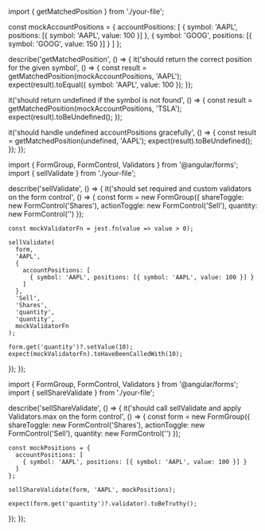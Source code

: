 import { getMatchedPosition } from './your-file';

const mockAccountPositions = {
  accountPositions: [
    { symbol: 'AAPL', positions: [{ symbol: 'AAPL', value: 100 }] },
    { symbol: 'GOOG', positions: [{ symbol: 'GOOG', value: 150 }] }
  ]
};

describe('getMatchedPosition', () => {
  it('should return the correct position for the given symbol', () => {
    const result = getMatchedPosition(mockAccountPositions, 'AAPL');
    expect(result).toEqual({ symbol: 'AAPL', value: 100 });
  });

  it('should return undefined if the symbol is not found', () => {
    const result = getMatchedPosition(mockAccountPositions, 'TSLA');
    expect(result).toBeUndefined();
  });

  it('should handle undefined accountPositions gracefully', () => {
    const result = getMatchedPosition(undefined, 'AAPL');
    expect(result).toBeUndefined();
  });
});

import { FormGroup, FormControl, Validators } from '@angular/forms';
import { sellValidate } from './your-file';

describe('sellValidate', () => {
  it('should set required and custom validators on the form control', () => {
    const form = new FormGroup({
      shareToggle: new FormControl('Shares'),
      actionToggle: new FormControl('Sell'),
      quantity: new FormControl('')
    });

    const mockValidatorFn = jest.fn(value => value > 0);

    sellValidate(
      form,
      'AAPL',
      {
        accountPositions: [
          { symbol: 'AAPL', positions: [{ symbol: 'AAPL', value: 100 }] }
        ]
      },
      'Sell',
      'Shares',
      'quantity',
      'quantity',
      mockValidatorFn
    );

    form.get('quantity')?.setValue(10);
    expect(mockValidatorFn).toHaveBeenCalledWith(10);
  });
});

import { FormGroup, FormControl, Validators } from '@angular/forms';
import { sellShareValidate } from './your-file';

describe('sellShareValidate', () => {
  it('should call sellValidate and apply Validators.max on the form control', () => {
    const form = new FormGroup({
      shareToggle: new FormControl('Shares'),
      actionToggle: new FormControl('Sell'),
      quantity: new FormControl('')
    });

    const mockPositions = {
      accountPositions: [
        { symbol: 'AAPL', positions: [{ symbol: 'AAPL', value: 100 }] }
      ]
    };

    sellShareValidate(form, 'AAPL', mockPositions);

    expect(form.get('quantity')?.validator).toBeTruthy();
  });
});

